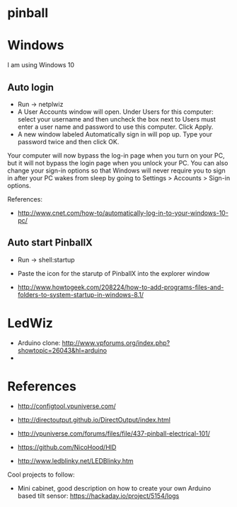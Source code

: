 # pinball

# Windows

I am using Windows 10

## Auto login

* Run -> netplwiz
* A User Accounts window will open. Under Users for this computer: select your username and then uncheck the box next to Users must enter a user name and password to use this computer. Click Apply.
* A new window labeled Automatically sign in will pop up. Type your password twice and then click OK.

Your computer will now bypass the log-in page when you turn on your PC, but it will not bypass the login page when you unlock your PC. You can also change your sign-in options so that Windows will never require you to sign in after your PC wakes from sleep by going to Settings > Accounts > Sign-in options.

References:

* http://www.cnet.com/how-to/automatically-log-in-to-your-windows-10-pc/

## Auto start PinballX

* Run -> shell:startup
* Paste the icon for the starutp of PinballX into the explorer window

* http://www.howtogeek.com/208224/how-to-add-programs-files-and-folders-to-system-startup-in-windows-8.1/


# LedWiz

* Arduino clone: http://www.vpforums.org/index.php?showtopic=26043&hl=arduino
* 
# References

* http://configtool.vpuniverse.com/
* http://directoutput.github.io/DirectOutput/index.html
* http://vpuniverse.com/forums/files/file/437-pinball-electrical-101/

* https://github.com/NicoHood/HID
* http://www.ledblinky.net/LEDBlinky.htm

Cool projects to follow:

* Mini cabinet, good description on how to create your own Arduino based tilt sensor: https://hackaday.io/project/5154/logs
